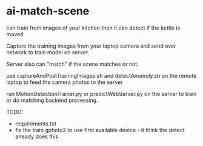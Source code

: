 # ai-match-scene
can train from images of your kitchen then it can detect if the kettle is moved

Capture the training images from your laptop camera and send over network to train model on server.

Server also can "match" if the scene matches or not.


use captureAndPostTrainingImages.sh and detectAnomoly.sh on the remote laptop to feed the camera photos to the server

run MotionDetectionTrainer.py or predictWebServer.py on the server to train or do matching backend processing.



TODO: 
  * requirements.txt
  * fix the train gphoto2 to use first available device - it think the detect already does this
